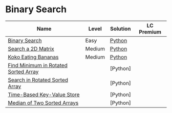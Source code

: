 # Binary Search

| Name                                                                                                        | Level  | Solution           | LC Premium |
| ----------------------------------------------------------------------------------------------------------- | ------ | ------------------ | ---------- |
| [Binary Search](https://leetcode.com/problems/binary-search/)                                               | Easy   | [Python](./704.py) |            |
| [Search a 2D Matrix](https://leetcode.com/problems/search-a-2d-matrix/)                                     | Medium | [Python](./74.py)  |            |
| [Koko Eating Bananas](https://leetcode.com/problems/koko-eating-bananas/)                                   | Medium | [Python](./875.py) |            |
| [Find Minimum in Rotated Sorted Array](https://leetcode.com/problems/find-minimum-in-rotated-sorted-array/) |        | [Python]           |            |
| [Search in Rotated Sorted Array](https://leetcode.com/problems/search-in-rotated-sorted-array/)             |        | [Python]           |            |
| [Time-Based Key-Value Store](https://leetcode.com/problems/time-based-key-value-store/)                     |        | [Python]           |            |
| [Median of Two Sorted Arrays](https://leetcode.com/problems/median-of-two-sorted-arrays/)                   |        | [Python]           |            |
